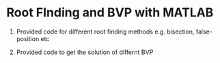 # Root FInding and BVP with MATLAB

1. Provided code for different root finding methods e.g. bisection, false-position etc

2. Provided code to get the solution of differnt BVP
